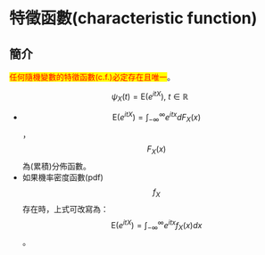 # 特徵函數(characteristic function)

## 簡介

<mark style="color:red;">任何隨機變數的特徵函數(c.f.)必定存在且唯一</mark>。

$$\psi_X(t)=\mathrm{E}(e^{itX}), ~ t \in \mathbb{R}$$

* $$\displaystyle \mathrm{E}(e^{itX})=\int_{-\infty}^\infty e^{itx} dF_X(x)$$，$$F_X(x)$$為(累積)分佈函數。
* 如果機率密度函數(pdf)$$f_X$$存在時，上式可改寫為：$$\displaystyle \mathrm{E}(e^{itX})=\int_{-\infty}^\infty e^{itx} f_X(x)dx$$。
